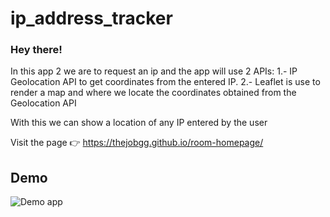 # ip_address_tracker

### Hey there!
In this app 2 we are to request an ip and the app will use 2 APIs:
1.- IP Geolocation API to get coordinates from the entered IP.
2.- Leaflet is use to render a map and where we locate the coordinates obtained from the Geolocation API

With this we can show a location of any IP entered by the user

Visit the page
  👉 https://thejobgg.github.io/room-homepage/


## Demo


![Demo app](https://i.imgur.com/EGRKTrc.gif)
